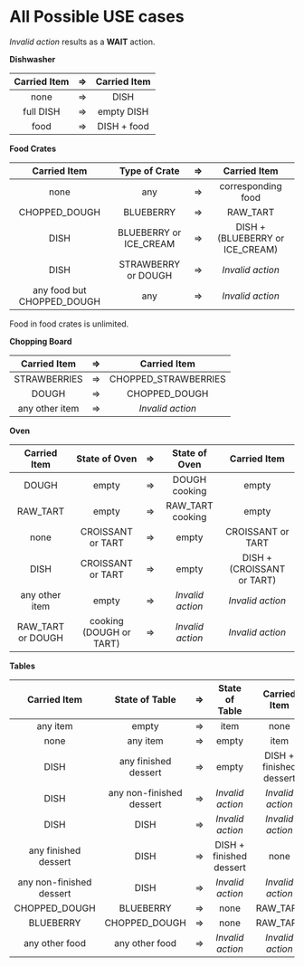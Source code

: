 # All Possible USE cases

_Invalid action_ results as a **WAIT** action.

**Dishwasher**

| Carried Item | => | Carried Item |
|:---:|:---:|:---:|
| none | => | DISH |
| full DISH | => | empty DISH |
| food | => | DISH + food |

**Food Crates**

| Carried Item | Type of Crate | => | Carried Item |
|:---:|:---:|:---:|:---:|
| none | any |  => | corresponding food |
| CHOPPED_DOUGH | BLUEBERRY | => | RAW_TART |
| DISH | BLUEBERRY or ICE_CREAM | => | DISH + (BLUEBERRY or ICE_CREAM) |
| DISH | STRAWBERRY or DOUGH | => | _Invalid action_ |
| any food but CHOPPED_DOUGH | any | => | _Invalid action_ |


Food in food crates is unlimited.

**Chopping Board**

| Carried Item | => | Carried Item |
|:---:|:---:|:---:|
| STRAWBERRIES | => | CHOPPED_STRAWBERRIES |
| DOUGH | => | CHOPPED_DOUGH |
| any other item | => | _Invalid action_ |

**Oven**

| Carried Item | State of Oven | => | State of Oven | Carried Item |
|:---:|:---:|:---:|:--:|:---:|
| DOUGH | empty |  => | DOUGH cooking | empty |
| RAW_TART | empty | => | RAW_TART cooking | empty |
| none | CROISSANT or TART | => | empty | CROISSANT or TART |
| DISH | CROISSANT or TART | => | empty | DISH + (CROISSANT or TART) |
| any other item | empty | => | _Invalid action_ | _Invalid action_ |
| RAW_TART or DOUGH | cooking (DOUGH or TART) | => | _Invalid action_ | _Invalid action_ |


**Tables**

| Carried Item | State of Table | => | State of Table | Carried Item |
|:---:|:---:|:---:|:--:|:---:|
| any item | empty |  => | item | none |
| none | any item | => | empty | item |
| DISH | any finished dessert | => | empty | DISH + finished dessert |
| DISH | any non-finished dessert | => | _Invalid action_ | _Invalid action_ |
| DISH | DISH | => | _Invalid action_ | _Invalid action_ |
| any finished dessert | DISH | => | DISH + finished dessert | none |
| any non-finished dessert | DISH | => | _Invalid action_ | _Invalid action_ |
| CHOPPED_DOUGH | BLUEBERRY | => | none | RAW_TART |
| BLUEBERRY | CHOPPED_DOUGH | => | none | RAW_TART |
| any other food | any other food | => | _Invalid action_ | _Invalid action_ |

